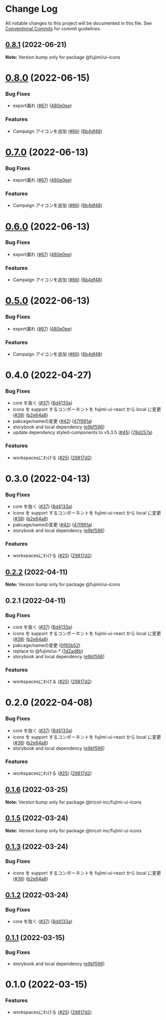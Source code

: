 # Change Log

All notable changes to this project will be documented in this file.
See [Conventional Commits](https://conventionalcommits.org) for commit guidelines.

## [0.8.1](https://github.com/tricot-inc/fujimi-ui/compare/@fujimi/ui-icons@0.8.0...@fujimi/ui-icons@0.8.1) (2022-06-21)

**Note:** Version bump only for package @fujimi/ui-icons





# [0.8.0](https://github.com/tricot-inc/fujimi-ui/compare/@fujimi/ui-icons@0.4.0...@fujimi/ui-icons@0.8.0) (2022-06-15)


### Bug Fixes

* export漏れ ([#67](https://github.com/tricot-inc/fujimi-ui/issues/67)) ([480e0ee](https://github.com/tricot-inc/fujimi-ui/commit/480e0ee6a1bcdadabf8191717afdb7728e3ecf71))


### Features

* Campaign アイコンを追加 ([#66](https://github.com/tricot-inc/fujimi-ui/issues/66)) ([6b4df48](https://github.com/tricot-inc/fujimi-ui/commit/6b4df48e9b73ff2c66ab436e6dbc0346200b0caf))





# [0.7.0](https://github.com/tricot-inc/fujimi-ui/compare/@fujimi/ui-icons@0.4.0...@fujimi/ui-icons@0.7.0) (2022-06-13)


### Bug Fixes

* export漏れ ([#67](https://github.com/tricot-inc/fujimi-ui/issues/67)) ([480e0ee](https://github.com/tricot-inc/fujimi-ui/commit/480e0ee6a1bcdadabf8191717afdb7728e3ecf71))


### Features

* Campaign アイコンを追加 ([#66](https://github.com/tricot-inc/fujimi-ui/issues/66)) ([6b4df48](https://github.com/tricot-inc/fujimi-ui/commit/6b4df48e9b73ff2c66ab436e6dbc0346200b0caf))





# [0.6.0](https://github.com/tricot-inc/fujimi-ui/compare/@fujimi/ui-icons@0.4.0...@fujimi/ui-icons@0.6.0) (2022-06-13)


### Bug Fixes

* export漏れ ([#67](https://github.com/tricot-inc/fujimi-ui/issues/67)) ([480e0ee](https://github.com/tricot-inc/fujimi-ui/commit/480e0ee6a1bcdadabf8191717afdb7728e3ecf71))


### Features

* Campaign アイコンを追加 ([#66](https://github.com/tricot-inc/fujimi-ui/issues/66)) ([6b4df48](https://github.com/tricot-inc/fujimi-ui/commit/6b4df48e9b73ff2c66ab436e6dbc0346200b0caf))





# [0.5.0](https://github.com/tricot-inc/fujimi-ui/compare/@fujimi/ui-icons@0.4.0...@fujimi/ui-icons@0.5.0) (2022-06-13)


### Bug Fixes

* export漏れ ([#67](https://github.com/tricot-inc/fujimi-ui/issues/67)) ([480e0ee](https://github.com/tricot-inc/fujimi-ui/commit/480e0ee6a1bcdadabf8191717afdb7728e3ecf71))


### Features

* Campaign アイコンを追加 ([#66](https://github.com/tricot-inc/fujimi-ui/issues/66)) ([6b4df48](https://github.com/tricot-inc/fujimi-ui/commit/6b4df48e9b73ff2c66ab436e6dbc0346200b0caf))





# 0.4.0 (2022-04-27)


### Bug Fixes

* core を抜く ([#37](https://github.com/tricot-inc/fujimi-ui/issues/37)) ([8d4133a](https://github.com/tricot-inc/fujimi-ui/commit/8d4133afbab4a3cd1e3f19d781ab4b906e5a127b))
* icons を support するコンポーネントを fujimi-ui-react から local に変更 ([#38](https://github.com/tricot-inc/fujimi-ui/issues/38)) ([b2e64a8](https://github.com/tricot-inc/fujimi-ui/commit/b2e64a8d7b7708279b383b5fadbd107fb1bdabe8))
* pakcage/nameの変更 ([#42](https://github.com/tricot-inc/fujimi-ui/issues/42)) ([47f991a](https://github.com/tricot-inc/fujimi-ui/commit/47f991a5f019c0e41a2818f93ac88e80ba0fbddc))
* storybook and local dependency ([e9bf596](https://github.com/tricot-inc/fujimi-ui/commit/e9bf5962656bc06423ba9760ba9cb13d82f44629))
* update dependency styled-components to v5.3.5 ([#45](https://github.com/tricot-inc/fujimi-ui/issues/45)) ([78d257a](https://github.com/tricot-inc/fujimi-ui/commit/78d257a970237e3829846150e79fbf2bb5130668))


### Features

* workspacesにわける ([#25](https://github.com/tricot-inc/fujimi-ui/issues/25)) ([29817d2](https://github.com/tricot-inc/fujimi-ui/commit/29817d2d53109e3cabd3de04b76e1e2198738d69))





# 0.3.0 (2022-04-13)


### Bug Fixes

* core を抜く ([#37](https://github.com/tricot-inc/fujimi-ui/issues/37)) ([8d4133a](https://github.com/tricot-inc/fujimi-ui/commit/8d4133afbab4a3cd1e3f19d781ab4b906e5a127b))
* icons を support するコンポーネントを fujimi-ui-react から local に変更 ([#38](https://github.com/tricot-inc/fujimi-ui/issues/38)) ([b2e64a8](https://github.com/tricot-inc/fujimi-ui/commit/b2e64a8d7b7708279b383b5fadbd107fb1bdabe8))
* pakcage/nameの変更 ([#42](https://github.com/tricot-inc/fujimi-ui/issues/42)) ([47f991a](https://github.com/tricot-inc/fujimi-ui/commit/47f991a5f019c0e41a2818f93ac88e80ba0fbddc))
* storybook and local dependency ([e9bf596](https://github.com/tricot-inc/fujimi-ui/commit/e9bf5962656bc06423ba9760ba9cb13d82f44629))


### Features

* workspacesにわける ([#25](https://github.com/tricot-inc/fujimi-ui/issues/25)) ([29817d2](https://github.com/tricot-inc/fujimi-ui/commit/29817d2d53109e3cabd3de04b76e1e2198738d69))





## [0.2.2](https://github.com/tricot-inc/fujimi-ui/compare/@fujimi/ui-icons@0.2.1...@fujimi/ui-icons@0.2.2) (2022-04-11)

**Note:** Version bump only for package @fujimi/ui-icons





## 0.2.1 (2022-04-11)


### Bug Fixes

* core を抜く ([#37](https://github.com/tricot-inc/fujimi-ui/issues/37)) ([8d4133a](https://github.com/tricot-inc/fujimi-ui/commit/8d4133afbab4a3cd1e3f19d781ab4b906e5a127b))
* icons を support するコンポーネントを fujimi-ui-react から local に変更 ([#38](https://github.com/tricot-inc/fujimi-ui/issues/38)) ([b2e64a8](https://github.com/tricot-inc/fujimi-ui/commit/b2e64a8d7b7708279b383b5fadbd107fb1bdabe8))
* pakcage/nameの変更 ([0f60b52](https://github.com/tricot-inc/fujimi-ui/commit/0f60b52df6e0dd0371bb2b939258bd94e5d21f66))
* replace to @fujimi/ui-* ([1d2ad8b](https://github.com/tricot-inc/fujimi-ui/commit/1d2ad8beed9ef4b1b6a3797e6075c8a6c5032b82))
* storybook and local dependency ([e9bf596](https://github.com/tricot-inc/fujimi-ui/commit/e9bf5962656bc06423ba9760ba9cb13d82f44629))


### Features

* workspacesにわける ([#25](https://github.com/tricot-inc/fujimi-ui/issues/25)) ([29817d2](https://github.com/tricot-inc/fujimi-ui/commit/29817d2d53109e3cabd3de04b76e1e2198738d69))





# 0.2.0 (2022-04-08)


### Bug Fixes

* core を抜く ([#37](https://github.com/tricot-inc/fujimi-ui/issues/37)) ([8d4133a](https://github.com/tricot-inc/fujimi-ui/commit/8d4133afbab4a3cd1e3f19d781ab4b906e5a127b))
* icons を support するコンポーネントを fujimi-ui-react から local に変更 ([#38](https://github.com/tricot-inc/fujimi-ui/issues/38)) ([b2e64a8](https://github.com/tricot-inc/fujimi-ui/commit/b2e64a8d7b7708279b383b5fadbd107fb1bdabe8))
* storybook and local dependency ([e9bf596](https://github.com/tricot-inc/fujimi-ui/commit/e9bf5962656bc06423ba9760ba9cb13d82f44629))


### Features

* workspacesにわける ([#25](https://github.com/tricot-inc/fujimi-ui/issues/25)) ([29817d2](https://github.com/tricot-inc/fujimi-ui/commit/29817d2d53109e3cabd3de04b76e1e2198738d69))





## [0.1.6](https://github.com/tricot-inc/fujimi-ui/compare/@tricot-inc/fujimi-ui-icons@0.1.5...@tricot-inc/fujimi-ui-icons@0.1.6) (2022-03-25)

**Note:** Version bump only for package @tricot-inc/fujimi-ui-icons





## [0.1.5](https://github.com/tricot-inc/fujimi-ui/compare/@tricot-inc/fujimi-ui-icons@0.1.3...@tricot-inc/fujimi-ui-icons@0.1.5) (2022-03-24)

**Note:** Version bump only for package @tricot-inc/fujimi-ui-icons





## [0.1.3](https://github.com/tricot-inc/fujimi-ui/compare/@tricot-inc/fujimi-ui-icons@0.1.2...@tricot-inc/fujimi-ui-icons@0.1.3) (2022-03-24)


### Bug Fixes

* icons を support するコンポーネントを fujimi-ui-react から local に変更 ([#38](https://github.com/tricot-inc/fujimi-ui/issues/38)) ([b2e64a8](https://github.com/tricot-inc/fujimi-ui/commit/b2e64a8d7b7708279b383b5fadbd107fb1bdabe8))





## [0.1.2](https://github.com/tricot-inc/fujimi-ui/compare/@tricot-inc/fujimi-ui-icons@0.1.1...@tricot-inc/fujimi-ui-icons@0.1.2) (2022-03-24)


### Bug Fixes

* core を抜く ([#37](https://github.com/tricot-inc/fujimi-ui/issues/37)) ([8d4133a](https://github.com/tricot-inc/fujimi-ui/commit/8d4133afbab4a3cd1e3f19d781ab4b906e5a127b))





## [0.1.1](https://github.com/tricot-inc/fujimi-ui/compare/@tricot-inc/fujimi-ui-icons@0.1.0...@tricot-inc/fujimi-ui-icons@0.1.1) (2022-03-15)


### Bug Fixes

* storybook and local dependency ([e9bf596](https://github.com/tricot-inc/fujimi-ui/commit/e9bf5962656bc06423ba9760ba9cb13d82f44629))





# 0.1.0 (2022-03-15)


### Features

* workspacesにわける ([#25](https://github.com/tricot-inc/fujimi-ui/issues/25)) ([29817d2](https://github.com/tricot-inc/fujimi-ui/commit/29817d2d53109e3cabd3de04b76e1e2198738d69))
